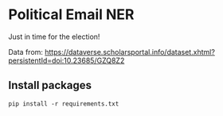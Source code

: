 # Political Email NER 

Just in time for the election!

Data from: https://dataverse.scholarsportal.info/dataset.xhtml?persistentId=doi:10.23685/GZQ8Z2


## Install packages 
` pip install -r requirements.txt `
